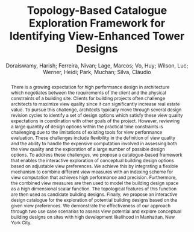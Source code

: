 ---
layout: technique
title: "Topology-Based Catalogue Exploration Framework for Identifying View-Enhanced Tower Designs"
classifications:
    system_type: "True"
    technique: "False"
    design_study: "False"
    evaluation: "False"
    data: "False"
    analysis: "False"
    generation: "False"
    curation_and_transformation: "False"
    management: "False"
    modeling: "True"
    urban_analysis: "True"
    visualization: "True"
    sunlight_access: "False"
    wind_ventilation: "False"
    view_impact: "True"
    energy: "False"
    damage_and_disaster_management: "False"
    climate: "False"
    sound: "False"
    property_cadastre: "False"
    other_use: "False"
    lookup: "False"
    browse: "True"
    locate: "False"
    explore: "True"
    identify: "True"
    compare: "True"
    summarize: "True"
    distribution: "False"
    trends: "False"
    outliers: "False"
    extremes: "False"
    features: "True"
    target_discovery: "True"
    target_access: "True"
    spatial_relation: "True"
    buildings: "True"
    streets: "False"
    nature: "True"
    uniform_discretization: "False"
    structural_subdivision: "True"
    univariate: "False"
    multivariate: "True"
    volumetric: "False"
    temporal: "False"
    sensing: "False"
    statistical: "False"
    simulation_based: "True"
    learning_based: "False"
    surveyed: "False"
    site: "True"
    block: "False"
    multi_block: "False"
    city: "True"
    va_wo_model: "False"
    post_model: "False"
    model_integrated: "True"
    assisted_models: "False"
    overlay: "True"
    embedded: "False"
    linked: "True"
    temporal_jx: "False"
    spatial_jx: "True"
    filter: "True"
    aggregate: "False"
    embed: "False"
    glyphs: "False"
    bar_charts: "False"
    scatterplots: "False"
    linegraphs: "False"
    matrix: "False"
    grid: "False"
    boxplot: "False"
    parallel_coordinates: "True"
    map_2d: "False"
    map_3d: "True"
    walking: "False"
    steering: "False"
    selection_based: "False"
    manipulation_based: "True"
    distortion: "False"
    ghosting: "False"
    culling: "False"
    birds_view: "True"
    multi_view: "False"
    assisted_steering: "False"
    other: "False"
    vr_cave: "False"
    ar: "False"
    desktop: "True"
    mobile: "False"
    case_study: "True"
    user_study: "False"
    statistical_evaluation: "False"
    expert_interviews: "True"
key: "8BI93DA3"
item_type: "journalArticle"
publication_year: "2015"
author: "Doraiswamy, Harish; Ferreira, Nivan; Lage, Marcos; Vo, Huy; Wilson, Luc; Werner, Heidi; Park, Muchan; Silva, Cláudio"
publication_title: "ACM Transactions on Graphics"
isbn: "nan"
issn: "0730-0301, 1557-7368"
doi: "10.1145/2816795.2818134"
url_paper: "https://dl.acm.org/doi/10.1145/2816795.2818134"
abstract_note: "There is a growing expectation for high performance design in architecture which negotiates between the requirements of the client and the physical constraints of a building site. Clients for building projects often challenge architects to maximize view quality since it can significantly increase real estate value. To pursue this challenge, architects typically move through several design revision cycles to identify a set of design options which satisfy these view quality expectations in coordination with other goals of the project. However, reviewing a large quantity of design options within the practical time constraints is challenging due to the limitations of existing tools for view performance evaluation. These challenges include flexibility in the definition of view quality and the ability to handle the expensive computation involved in assessing both the view quality and the exploration of a large number of possible design options. To address these challenges, we propose a catalogue-based framework that enables the interactive exploration of conceptual building design options based on adjustable view preferences. We achieve this by integrating a flexible mechanism to combine different view measures with an indexing scheme for view computation that achieves high performance and precision. Furthermore, the combined view measures are then used to model the building design space as a high dimensional scalar function. The topological features of this function are then used as candidate building designs. Finally, we propose an interactive design catalogue for the exploration of potential building designs based on the given view preferences. We demonstrate the effectiveness of our approach through two use case scenarios to assess view potential and explore conceptual building designs on sites with high development likelihood in Manhattan, New York City."
date_added: "2023-01-30 00:01:16"
date_modified: "2023-01-30 00:01:16"
access_date: "2023-01-30 00:01:16"
pages: "1-13"
num_pages: "nan"
issue: "6"
volume: "34.0"
number_of_volumes: "nan"
journal_abbreviation: "ACM Trans. Graph."
short_title: "nan"
series: "nan"
series_number: "nan"
series_text: "nan"
series_title: "nan"
publisher: "nan"
place: "nan"
language: "en"
rights: "nan"
type: "nan"
archive: "nan"
archive_location: "nan"
library_catalog: "DOI.org (Crossref)"
call_number: "nan"
extra: "nan"
notes: "nan"
link_attachments: "nan"
manual_tags: "nan"
automatic_tags: "nan"
editor: "nan"
series_editor: "nan"
translator: "nan"
contributor: "nan"
attorney_agent: "nan"
book_author: "nan"
cast_member: "nan"
commenter: "nan"
composer: "nan"
cosponsor: "nan"
counsel: "nan"
interviewer: "nan"
producer: "nan"
recipient: "nan"
reviewed_author: "nan"
scriptwriter: "nan"
words_by: "nan"
guest: "nan"
number: "nan"
edition: "nan"
running_time: "nan"
scale: "nan"
medium: "nan"
artwork_size: "nan"
filing_date: "nan"
application_number: "nan"
assignee: "nan"
issuing_authority: "nan"
country: "nan"
meeting_name: "nan"
conference_name: "nan"
court: "nan"
references: "nan"
reporter: "nan"
legal_status: "nan"
priority_numbers: "nan"
programming_language: "nan"
version: "nan"
system: "nan"
code: "nan"
code_number: "nan"
section: "nan"
session: "nan"
committee: "nan"
history: "nan"
legislative_body: "nan"
abstract: "There is a growing expectation for high performance design in architecture which negotiates between the requirements of the client and the physical constraints of a building site. Clients for building projects often challenge architects to maximize view quality since it can significantly increase real estate value. To pursue this challenge, architects typically move through several design revision cycles to identify a set of design options which satisfy these view quality expectations in coordination with other goals of the project. However, reviewing a large quantity of design options within the practical time constraints is challenging due to the limitations of existing tools for view performance evaluation. These challenges include flexibility in the definition of view quality and the ability to handle the expensive computation involved in assessing both the view quality and the exploration of a large number of possible design options. To address these challenges, we propose a catalogue-based framework that enables the interactive exploration of conceptual building design options based on adjustable view preferences. We achieve this by integrating a flexible mechanism to combine different view measures with an indexing scheme for view computation that achieves high performance and precision. Furthermore, the combined view measures are then used to model the building design space as a high dimensional scalar function. The topological features of this function are then used as candidate building designs. Finally, we propose an interactive design catalogue for the exploration of potential building designs based on the given view preferences. We demonstrate the effectiveness of our approach through two use case scenarios to assess view potential and explore conceptual building designs on sites with high development likelihood in Manhattan, New York City."
---